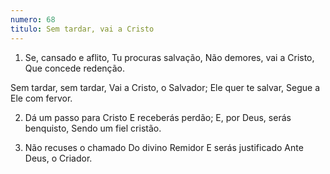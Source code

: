 ```yaml
---
numero: 68
titulo: Sem tardar, vai a Cristo
---
```

1. Se, cansado e aflito,
Tu procuras salvação,
Não demores, vai a Cristo,
Que concede redenção.

Sem tardar, sem tardar,
Vai a Cristo, o Salvador;
Ele quer te salvar,
Segue a Ele com fervor.

2. Dá um passo para Cristo
E receberás perdão;
E, por Deus, serás benquisto,
Sendo um fiel cristão.

3. Não recuses o chamado
Do divino Remidor
E serás justificado
Ante Deus, o Criador.
